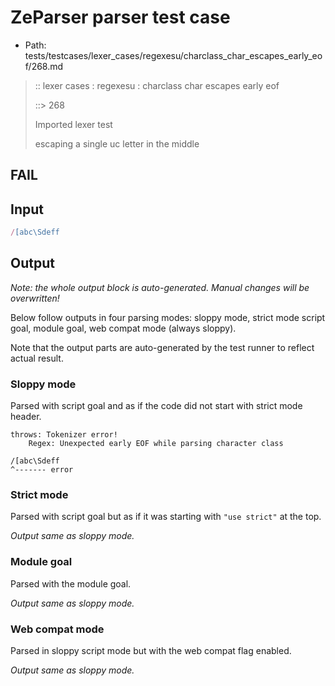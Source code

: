 # ZeParser parser test case

- Path: tests/testcases/lexer_cases/regexesu/charclass_char_escapes_early_eof/268.md

> :: lexer cases : regexesu : charclass char escapes early eof
>
> ::> 268
>
> Imported lexer test
>
> escaping a single uc letter in the middle

## FAIL

## Input

`````js
/[abc\Sdeff
`````

## Output

_Note: the whole output block is auto-generated. Manual changes will be overwritten!_

Below follow outputs in four parsing modes: sloppy mode, strict mode script goal, module goal, web compat mode (always sloppy).

Note that the output parts are auto-generated by the test runner to reflect actual result.

### Sloppy mode

Parsed with script goal and as if the code did not start with strict mode header.

`````
throws: Tokenizer error!
    Regex: Unexpected early EOF while parsing character class

/[abc\Sdeff
^------- error
`````

### Strict mode

Parsed with script goal but as if it was starting with `"use strict"` at the top.

_Output same as sloppy mode._

### Module goal

Parsed with the module goal.

_Output same as sloppy mode._

### Web compat mode

Parsed in sloppy script mode but with the web compat flag enabled.

_Output same as sloppy mode._
